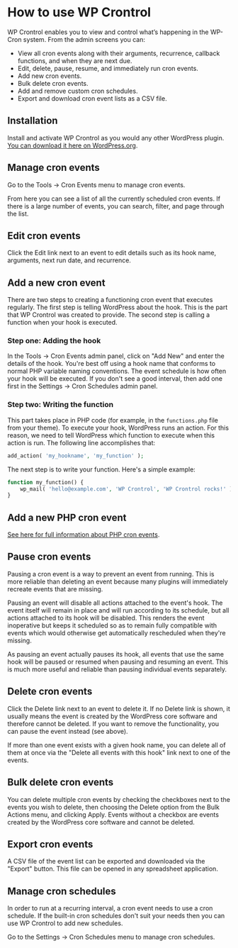 # How to use WP Crontrol

WP Crontrol enables you to view and control what’s happening in the WP-Cron system. From the admin screens you can:

* View all cron events along with their arguments, recurrence, callback functions, and when they are next due.
* Edit, delete, pause, resume, and immediately run cron events.
* Add new cron events.
* Bulk delete cron events.
* Add and remove custom cron schedules.
* Export and download cron event lists as a CSV file.

## Installation

Install and activate WP Crontrol as you would any other WordPress plugin. [You can download it here on WordPress.org](https://wordpress.org/plugins/wp-crontrol/).

## Manage cron events

Go to the Tools → Cron Events menu to manage cron events.

From here you can see a list of all the currently scheduled cron events. If there is a large number of events, you can search, filter, and page through the list.

## Edit cron events

Click the Edit link next to an event to edit details such as its hook name, arguments, next run date, and recurrence.

## Add a new cron event

There are two steps to creating a functioning cron event that executes regularly. The first step is telling WordPress about the hook. This is the part that WP Crontrol was created to provide. The second step is calling a function when your hook is executed.

### Step one: Adding the hook

In the Tools → Cron Events admin panel, click on "Add New" and enter the details of the hook. You're best off using a hook name that conforms to normal PHP variable naming conventions. The event schedule is how often your hook will be executed. If you don't see a good interval, then add one first in the Settings → Cron Schedules admin panel.

### Step two: Writing the function

This part takes place in PHP code (for example, in the `functions.php` file from your theme). To execute your hook, WordPress runs an action. For this reason, we need to tell WordPress which function to execute when this action is run. The following line accomplishes that:

```php
add_action( 'my_hookname', 'my_function' );
```

The next step is to write your function. Here's a simple example:

```php
function my_function() {
	wp_mail( 'hello@example.com', 'WP Crontrol', 'WP Crontrol rocks!' );
}
```

## Add a new PHP cron event

[See here for full information about PHP cron events](/docs/php-cron-events/).

## Pause cron events

Pausing a cron event is a way to prevent an event from running. This is more reliable than deleting an event because many plugins will immediately recreate events that are missing.

Pausing an event will disable all actions attached to the event's hook. The event itself will remain in place and will run according to its schedule, but all actions attached to its hook will be disabled. This renders the event inoperative but keeps it scheduled so as to remain fully compatible with events which would otherwise get automatically rescheduled when they're missing.

As pausing an event actually pauses its hook, all events that use the same hook will be paused or resumed when pausing and resuming an event. This is much more useful and reliable than pausing individual events separately.

## Delete cron events

Click the Delete link next to an event to delete it. If no Delete link is shown, it usually means the event is created by the WordPress core software and therefore cannot be deleted. If you want to remove the functionality, you can pause the event instead (see above).

If more than one event exists with a given hook name, you can delete all of them at once via the "Delete all events with this hook" link next to one of the events.

## Bulk delete cron events

You can delete multiple cron events by checking the checkboxes next to the events you wish to delete, then choosing the Delete option from the Bulk Actions menu, and clicking Apply. Events without a checkbox are events created by the WordPress core software and cannot be deleted.

## Export cron events

A CSV file of the event list can be exported and downloaded via the "Export" button. This file can be opened in any spreadsheet application.

## Manage cron schedules

In order to run at a recurring interval, a cron event needs to use a cron schedule. If the built-in cron schedules don't suit your needs then you can use WP Crontrol to add new schedules.

Go to the Settings → Cron Schedules menu to manage cron schedules.
